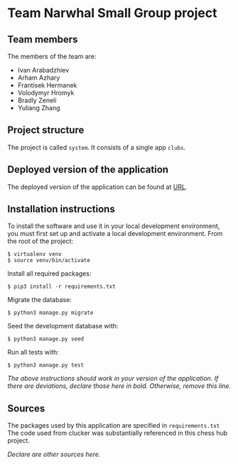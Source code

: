 # Team Narwhal Small Group project

## Team members
The members of the team are:
- Ivan Arabadzhiev
- Arham Azhary
- Frantisek Hermanek
- Volodymyr Hromyk
- Bradly Zeneli
- Yuliang Zhang

## Project structure
The project is called `system`.  It consists of a single app `clubs`.

## Deployed version of the application
The deployed version of the application can be found at [URL](URL).

## Installation instructions
To install the software and use it in your local development environment, you must first set up and activate a local development environment.  From the root of the project:

```
$ virtualenv venv
$ source venv/bin/activate
```

Install all required packages:

```
$ pip3 install -r requirements.txt
```

Migrate the database:

```
$ python3 manage.py migrate
```

Seed the development database with:

```
$ python3 manage.py seed
```

Run all tests with:
```
$ python3 manage.py test
```

*The above instructions should work in your version of the application.  If there are deviations, declare those here in bold.  Otherwise, remove this line.*

## Sources
The packages used by this application are specified in `requirements.txt`
The code used from clucker was substantially referenced in this chess hub project.

*Declare are other sources here.*
